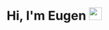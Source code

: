 # Hi, I'm Eugen <img src="https://github.com/TheDudeThatCode/TheDudeThatCode/blob/master/Assets/Hi.gif" width="29px">
